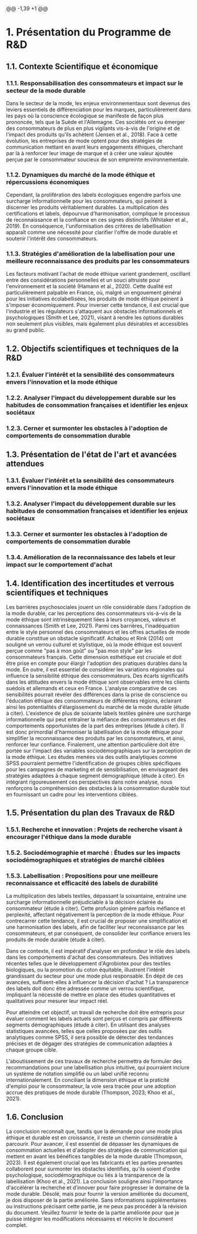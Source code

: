 @@ -1,39 +1 @@
# 1. Présentation du Programme de R&D
## 1.1. Contexte Scientifique et économique
### 1.1.1. Responsabilisation des consommateurs et impact sur le secteur de la mode durable
Dans le secteur de la mode, les enjeux environnementaux sont devenus des leviers essentiels de différenciation pour les marques, particulièrement dans les pays où la conscience écologique se manifeste de façon plus prononcée, tels que la Suède et l'Allemagne. Ces sociétés ont vu émerger des consommateurs de plus en plus vigilants vis-à-vis de l'origine et de l'impact des produits qu'ils achètent (Jensen et al., 2018). Face à cette évolution, les entreprises de mode optent pour des stratégies de communication mettant en avant leurs engagements éthiques, cherchant par là à renforcer leur image de marque et à créer une valeur ajoutée perçue par le consommateur soucieux de son empreinte environnementale.
### 1.1.2. Dynamiques du marché de la mode éthique et répercussions économiques
Cependant, la prolifération des labels écologiques engendre parfois une surcharge informationnelle pour les consommateurs, qui peinent à discerner les produits véritablement durables. La multiplication des certifications et labels, dépourvue d'harmonisation, complique le processus de reconnaissance et la confiance en ces signes distinctifs (Whitaker et al., 2019). En conséquence, l'uniformisation des critères de labellisation apparaît comme une nécessité pour clarifier l'offre de mode durable et soutenir l'intérêt des consommateurs.
### 1.1.3. Stratégies d'amélioration de la labellisation pour une meilleure reconnaissance des produits par les consommateurs
Les facteurs motivant l'achat de mode éthique varient grandement, oscillant entre des considérations personnelles et un souci altruiste pour l'environnement et la société (Hamann et al., 2020). Cette dualité est particulièrement palpable en France, où, malgré un engouement général pour les initiatives écolabellisées, les produits de mode éthique peinent à s'imposer économiquement. Pour inverser cette tendance, il est crucial que l'industrie et les régulateurs s'attaquent aux obstacles informationnels et psychologiques (Smith et Lee, 2021), visant à rendre les options durables non seulement plus visibles, mais également plus désirables et accessibles au grand public.
## 1.2. Objectifs scientifiques et techniques de la R&D
### 1.2.1. Évaluer l'intérêt et la sensibilité des consommateurs envers l'innovation et la mode éthique
### 1.2.2. Analyser l'impact du développement durable sur les habitudes de consommation françaises et identifier les enjeux sociétaux
### 1.2.3. Cerner et surmonter les obstacles à l'adoption de comportements de consommation durable
## 1.3. Présentation de l'état de l'art et avancées attendues
### 1.3.1. Évaluer l'intérêt et la sensibilité des consommateurs envers l'innovation et la mode éthique
### 1.3.2. Analyser l'impact du développement durable sur les habitudes de consommation françaises et identifier les enjeux sociétaux
### 1.3.3. Cerner et surmonter les obstacles à l'adoption de comportements de consommation durable
### 1.3.4. Amélioration de la reconnaissance des labels et leur impact sur le comportement d'achat
## 1.4. Identification des incertitudes et verrous scientifiques et techniques
Les barrières psychosociales jouent un rôle considérable dans l'adoption de la mode durable, car les perceptions des consommateurs vis-à-vis de la mode éthique sont intrinsèquement liées à leurs croyances, valeurs et connaissances (Smith et Lee, 2021). Parmi ces barrières, l'inadéquation entre le style personnel des consommateurs et les offres actuelles de mode durable constitue un obstacle significatif. Achabou et Rink (2014) ont souligné un verrou culturel et stylistique, où la mode éthique est souvent perçue comme "pas à mon goût" ou "pas mon style" par les consommateurs français. Cette dimension esthétique est cruciale et doit être prise en compte pour élargir l'adoption des pratiques durables dans la mode.
En outre, il est essentiel de considérer les variations régionales qui influence la sensibilité éthique des consommateurs. Des écarts significatifs dans les attitudes envers la mode éthique sont observables entre les clients suédois et allemands et ceux en France. L'analyse comparative de ces sensibilités pourrait révéler des différences dans la prise de conscience ou l'éducation éthique des consommateurs de différentes régions, éclairant ainsi les potentialités d'élargissement du marché de la mode durable (étude à citer).
L'existence de plus de soixante labels textiles génère une surcharge informationnelle qui peut entraîner la méfiance des consommateurs et des comportements opportunistes de la part des entreprises (étude à citer). Il est donc primordial d'harmoniser la labellisation de la mode éthique pour simplifier la reconnaissance des produits par les consommateurs, et ainsi, renforcer leur confiance.
Finalement, une attention particulière doit être portée sur l'impact des variables sociodémographiques sur la perception de la mode éthique. Les études menées via des outils analytiques comme SPSS pourraient permettre l'identification de groupes cibles spécifiques pour les campagnes de marketing et de sensibilisation, en envisageant des stratégies adaptées à chaque segment démographique (étude à citer).
En intégrant rigoureusement ces perspectives dans notre analyse, nous renforçons la compréhension des obstacles à la consommation durable tout en fournissant un cadre pour les interventions ciblées.
## 1.5. Présentation du plan des Travaux de R&D
### 1.5.1. Recherche et innovation : Projets de recherche visant à encourager l'éthique dans la mode durable
### 1.5.2. Sociodémographie et marché : Études sur les impacts sociodémographiques et stratégies de marché ciblées

### 1.5.3. Labellisation : Propositions pour une meilleure reconnaissance et efficacité des labels de durabilité

La multiplication des labels textiles, dépassant la soixantaine, entraîne une surcharge informationnelle préjudiciable à la décision éclairée du consommateur (étude à citer). Cette profusion génère parfois méfiance et perplexité, affectant négativement la perception de la mode éthique. Pour contrecarrer cette tendance, il est crucial de proposer une simplification et une harmonisation des labels, afin de faciliter leur reconnaissance par les consommateurs, et par conséquent, de consolider leur confiance envers les produits de mode durable (étude à citer). 

Dans ce contexte, il est impératif d’analyser en profondeur le rôle des labels dans les comportements d'achat des consommateurs. Des initiatives récentes telles que le développement d'Agrobiotex pour des textiles biologiques, ou la promotion du coton équitable, illustrent l'intérêt grandissant du secteur pour une mode plus responsable. En dépit de ces avancées, suffisent-elles à influencer la décision d'achat ? La transparence des labels doit donc être adressée comme un verrou scientifique, impliquant la nécessité de mettre en place des études quantitatives et qualitatives pour mesurer leur impact réel.

Pour atteindre cet objectif, un travail de recherche doit être entrepris pour évaluer comment les labels actuels sont perçus et compris par différents segments démographiques (étude à citer). En utilisant des analyses statistiques avancées, telles que celles proposées par des outils analytiques comme SPSS, il sera possible de détecter des tendances précises et de dégager des stratégies de communication adaptées à chaque groupe cible.

L'aboutissement de ces travaux de recherche permettra de formuler des recommandations pour une labellisation plus intuitive, qui pourraient inclure un système de notation simplifié ou un label unifié reconnu internationalement. En conciliant la dimension éthique et la praticité d'emploi pour le consommateur, la voie sera tracée pour une adoption accrue des pratiques de mode durable (Thompson, 2023; Khoo et al., 2021).

## 1.6. Conclusion
La conclusion reconnaît que, tandis que la demande pour une mode plus éthique et durable est en croissance, il reste un chemin considérable à parcourir. Pour avancer, il est essentiel de dépasser les dynamiques de consommation actuelles et d'adopter des stratégies de communication qui mettent en avant les bénéfices tangibles de la mode durable (Thompson, 2023). Il est également crucial que les fabricants et les parties prenantes collaborent pour surmonter les obstacles identifiés, qu'ils soient d'ordre psychologique, sociodémographique ou liés à la transparence de la labellisation (Khoo et al., 2021). La conclusion souligne ainsi l'importance d'accélérer la recherche et d’innover pour faire progresser le domaine de la mode durable.
Désolé, mais pour fournir la version améliorée du document, je dois disposer de la partie améliorée. Sans informations supplémentaires ou instructions précisant cette partie, je ne peux pas procéder à la révision du document. Veuillez fournir le texte de la partie améliorée pour que je puisse intégrer les modifications nécessaires et réécrire le document complet.
